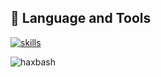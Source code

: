 ## 🔨 Language and Tools
[![skills](https://skillicons.dev/icons?i=typescript,javascript,python,html,css,nodejs,mongodb,vscode,sublime)](https://skillicons.dev)

![haxbash](https://github-readme-stats.vercel.app/api?username=haxbash&theme=nord&show_icons=true)

